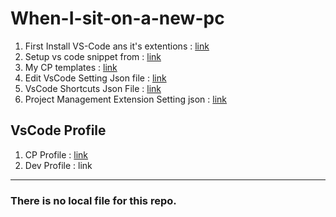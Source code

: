 # When-I-sit-on-a-new-pc
1. First Install VS-Code ans it's extentions : [link](https://github.com/TashinParvez/When-I-sit-on-a-new-pc/blob/main/VS-Code-Extensions.md)
2. Setup vs code snippet from : [link](https://snippet-generator.app/)
3. My CP templates : [link](https://github.com/TashinParvez/My-CP-Template/tree/main)
4. Edit VsCode Setting Json file : [link](https://github.com/TashinParvez/When-I-sit-on-a-new-pc/blob/main/VsCodeSettings.json)
5. VsCode Shortcuts Json File : [link](https://github.com/TashinParvez/When-I-sit-on-a-new-pc/blob/main/User_keybindings.json)
6. Project Management Extension Setting json : [link](https://github.com/TashinParvez/When-I-sit-on-a-new-pc/blob/main/project-management.json)


## VsCode Profile
1. CP Profile : [link](https://github.com/TashinParvez/When-I-sit-on-a-new-pc/blob/main/tashinparvez.code-profile)
2. Dev Profile : link



---
### There is no local file for this repo.
